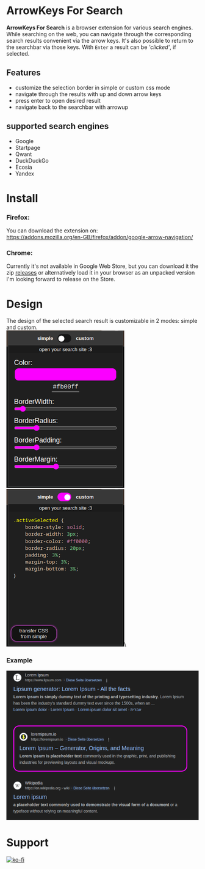 # ArrowKeys For Search
**ArrowKeys For Search** is a browser extension for various search engines. \
While searching on the web, you can navigate through the corresponding search results convenient via the arrow keys. It's also possible to return to the searchbar via those keys. With `Enter` a result can be *'clicked'*, if selected.

## Features
- customize the selection border in simple or custom css mode
- navigate through the results with up and down arrow keys
- press enter to open desired result
- navigate back to the searchbar with arrowup

## supported search engines
- Google
- Startpage
- Qwant
- DuckDuckGo
- Ecosia
- Yandex

# Install
### Firefox:
You can download the extension on:\
https://addons.mozilla.org/en-GB/firefox/addon/google-arrow-navigation/

### Chrome:
Currently it's not available in Google Web Store, but you can download it the zip [releases](https://github.com/jusnim/GoogleArrowNavigation/releases) or alternatively load it in your browser as an unpacked version
I'm looking forward to release on the Store.


# Design
The design of the selected search result is customizable in 2 modes: simple and custom.\
![](./img/settings_simple.png)
![](./img/settings_custom.png)\

### Example
![](./img/preview_example.png)

# Support
[![ko-fi](https://ko-fi.com/img/githubbutton_sm.svg)](https://ko-fi.com/Z8Z4Q2QF5)
